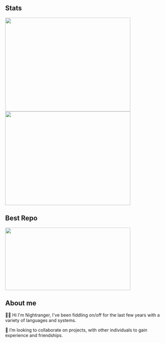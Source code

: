 ## Stats

<a href="https://wakatime.com/@N1GHTR4NG3R">
  <img height=300 width=400 src="https://github-readme-stats.vercel.app/api/wakatime?username=N1GHTR4NG3R&layout=compact&theme=vue-dark" />
</a>
<a href="https://github.com/N1GHTR4NG3R/N1GHTR4NG3R">
  <img height=300 width=400 src="https://github-readme-stats.vercel.app/api?username=N1GHTR4NG3R&show_icons=true&theme=vue-dark" />
</a>

## Best Repo

<a href="https://github.com/N1GHTR4NG3R/Discmod">
  <img height=200 width=400 src="https://github-readme-stats.vercel.app/api/pin/?username=N1GHTR4NG3R&repo=Discmod&theme=vue-dark" />
</a>

## About me

🙋‍♂️ Hi I'm Nightranger, I've been fiddling on/off for the last few years with a variety of languages and systems.

👯 I’m looking to collaborate on projects, with other individuals to gain experience and friendships.